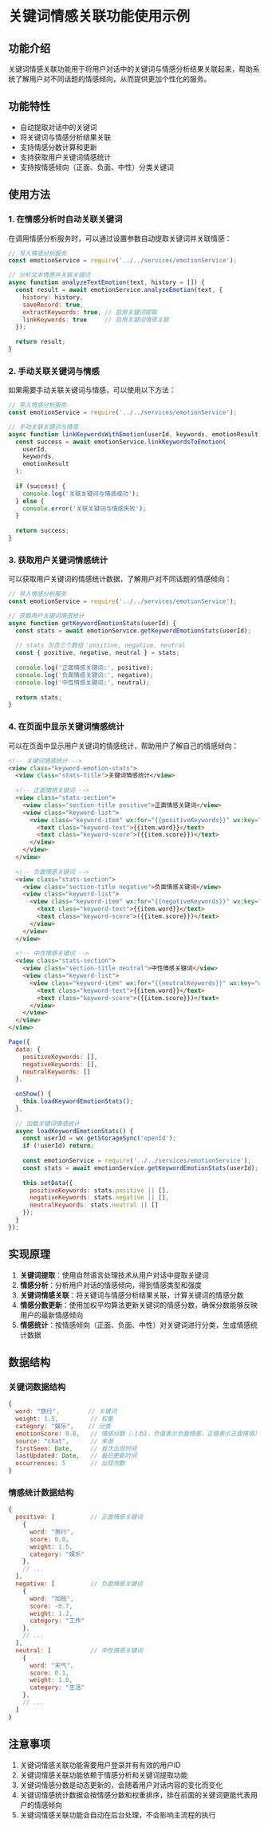 # 关键词情感关联功能使用示例

## 功能介绍

关键词情感关联功能用于将用户对话中的关键词与情感分析结果关联起来，帮助系统了解用户对不同话题的情感倾向，从而提供更加个性化的服务。

## 功能特性

- 自动提取对话中的关键词
- 将关键词与情感分析结果关联
- 支持情感分数计算和更新
- 支持获取用户关键词情感统计
- 支持按情感倾向（正面、负面、中性）分类关键词

## 使用方法

### 1. 在情感分析时自动关联关键词

在调用情感分析服务时，可以通过设置参数自动提取关键词并关联情感：

```javascript
// 导入情感分析服务
const emotionService = require('../../services/emotionService');

// 分析文本情感并关联关键词
async function analyzeTextEmotion(text, history = []) {
  const result = await emotionService.analyzeEmotion(text, {
    history: history,
    saveRecord: true,
    extractKeywords: true, // 启用关键词提取
    linkKeywords: true     // 启用关键词情感关联
  });
  
  return result;
}
```

### 2. 手动关联关键词与情感

如果需要手动关联关键词与情感，可以使用以下方法：

```javascript
// 导入情感分析服务
const emotionService = require('../../services/emotionService');

// 手动关联关键词与情感
async function linkKeywordsWithEmotion(userId, keywords, emotionResult) {
  const success = await emotionService.linkKeywordsToEmotion(
    userId,
    keywords,
    emotionResult
  );
  
  if (success) {
    console.log('关联关键词与情感成功');
  } else {
    console.error('关联关键词与情感失败');
  }
  
  return success;
}
```

### 3. 获取用户关键词情感统计

可以获取用户关键词的情感统计数据，了解用户对不同话题的情感倾向：

```javascript
// 导入情感分析服务
const emotionService = require('../../services/emotionService');

// 获取用户关键词情感统计
async function getKeywordEmotionStats(userId) {
  const stats = await emotionService.getKeywordEmotionStats(userId);
  
  // stats 包含三个数组：positive, negative, neutral
  const { positive, negative, neutral } = stats;
  
  console.log('正面情感关键词:', positive);
  console.log('负面情感关键词:', negative);
  console.log('中性情感关键词:', neutral);
  
  return stats;
}
```

### 4. 在页面中显示关键词情感统计

可以在页面中显示用户关键词的情感统计，帮助用户了解自己的情感倾向：

```html
<!-- 关键词情感统计 -->
<view class="keyword-emotion-stats">
  <view class="stats-title">关键词情感统计</view>
  
  <!-- 正面情感关键词 -->
  <view class="stats-section">
    <view class="section-title positive">正面情感关键词</view>
    <view class="keyword-list">
      <view class="keyword-item" wx:for="{{positiveKeywords}}" wx:key="word">
        <text class="keyword-text">{{item.word}}</text>
        <text class="keyword-score">({{item.score}})</text>
      </view>
    </view>
  </view>
  
  <!-- 负面情感关键词 -->
  <view class="stats-section">
    <view class="section-title negative">负面情感关键词</view>
    <view class="keyword-list">
      <view class="keyword-item" wx:for="{{negativeKeywords}}" wx:key="word">
        <text class="keyword-text">{{item.word}}</text>
        <text class="keyword-score">({{item.score}})</text>
      </view>
    </view>
  </view>
  
  <!-- 中性情感关键词 -->
  <view class="stats-section">
    <view class="section-title neutral">中性情感关键词</view>
    <view class="keyword-list">
      <view class="keyword-item" wx:for="{{neutralKeywords}}" wx:key="word">
        <text class="keyword-text">{{item.word}}</text>
        <text class="keyword-score">({{item.score}})</text>
      </view>
    </view>
  </view>
</view>
```

```javascript
Page({
  data: {
    positiveKeywords: [],
    negativeKeywords: [],
    neutralKeywords: []
  },
  
  onShow() {
    this.loadKeywordEmotionStats();
  },
  
  // 加载关键词情感统计
  async loadKeywordEmotionStats() {
    const userId = wx.getStorageSync('openId');
    if (!userId) return;
    
    const emotionService = require('../../services/emotionService');
    const stats = await emotionService.getKeywordEmotionStats(userId);
    
    this.setData({
      positiveKeywords: stats.positive || [],
      negativeKeywords: stats.negative || [],
      neutralKeywords: stats.neutral || []
    });
  }
});
```

## 实现原理

1. **关键词提取**：使用自然语言处理技术从用户对话中提取关键词
2. **情感分析**：分析用户对话的情感倾向，得到情感类型和强度
3. **关键词情感关联**：将关键词与情感分析结果关联，计算关键词的情感分数
4. **情感分数更新**：使用加权平均算法更新关键词的情感分数，确保分数能够反映用户的最新情感倾向
5. **情感统计**：按情感倾向（正面、负面、中性）对关键词进行分类，生成情感统计数据

## 数据结构

### 关键词数据结构

```javascript
{
  word: "旅行",        // 关键词
  weight: 1.5,         // 权重
  category: "娱乐",    // 分类
  emotionScore: 0.8,   // 情感分数（-1到1，负值表示负面情感，正值表示正面情感）
  source: "chat",      // 来源
  firstSeen: Date,     // 首次出现时间
  lastUpdated: Date,   // 最后更新时间
  occurrences: 5       // 出现次数
}
```

### 情感统计数据结构

```javascript
{
  positive: [          // 正面情感关键词
    {
      word: "旅行",
      score: 0.8,
      weight: 1.5,
      category: "娱乐"
    },
    // ...
  ],
  negative: [          // 负面情感关键词
    {
      word: "加班",
      score: -0.7,
      weight: 1.2,
      category: "工作"
    },
    // ...
  ],
  neutral: [           // 中性情感关键词
    {
      word: "天气",
      score: 0.1,
      weight: 1.0,
      category: "生活"
    },
    // ...
  ]
}
```

## 注意事项

1. 关键词情感关联功能需要用户登录并有有效的用户ID
2. 关键词情感关联功能依赖于情感分析和关键词提取功能
3. 关键词情感分数是动态更新的，会随着用户对话内容的变化而变化
4. 关键词情感统计数据会按情感分数和权重排序，排在前面的关键词更能代表用户的情感倾向
5. 关键词情感关联功能会自动在后台处理，不会影响主流程的执行
